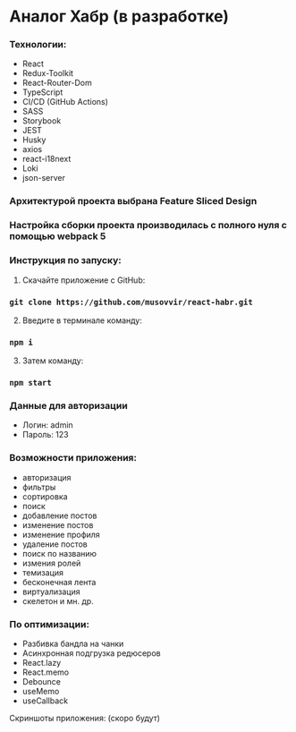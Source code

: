 # Аналог Хабр (в разработке)

### Технологии:

- React
- Redux-Toolkit
- React-Router-Dom
- TypeScript
- CI/CD (GitHub Actions)
- SASS
- Storybook
- JEST
- Husky
- axios
- react-i18next
- Loki
- json-server

### Архитектурой проекта выбрана Feature Sliced Design
### Настройка сборки проекта производилась с полного нуля с помощью webpack 5

### Инструкция по запуску:

1. Скачайте приложение с GitHub:

### `git clone https://github.com/musovvir/react-habr.git`

2. Введите в терминале команду:

### `npm i`

3. Затем команду:

### `npm start`

### Данные для авторизации

- Логин: admin
- Пароль: 123

### Возможности приложения:

- авторизация
- фильтры
- сортировка
- поиск
- добавление постов
- изменение постов
- изменение профиля
- удаление постов
- поиск по названию
- измения ролей
- темизация
- бесконечная лента
- виртуализация
- скелетон
 и мн. др.

### По оптимизации:

- Разбивка бандла на чанки
- Асинхронная подгрузка редюсеров 
- React.lazy
- React.memo
- Debounce
- useMemo
- useCallback

Скриншоты приложения: (скоро будут)
